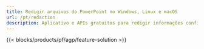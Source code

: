 ```yaml
---
title: Redigir arquivos do PowerPoint no Windows, Linux e macOS
url: /pt/redaction
description: Aplicativo e APIs gratuitos para redigir informações confidenciais de PPT PPTX e ODP
---
```


{{< blocks/products/pf/agp/feature-solution >}} 

